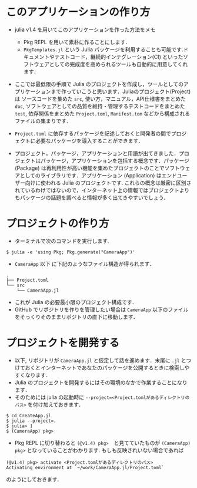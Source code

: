 # このアプリケーションの作り方

- julia v1.4 を用いてこのアプリケーションを作った方法をメモ
  - Pkg REPL を用いて素朴に作ることにします．
  - `PkgTemplates.jl` という Julia パッケージを利用することも可能です.ドキュメントやテストコード，継続的インテグレーション(CI) といったソフトウェアとしての完成度を高められるツールも自動的に用意してくれます．

- ここでは最低限の手順で Julia のプロジェクトを作成し，ツールとしてのアプリケーションまで作っていこうと思います．Juliaのプロジェクト(Project) は ソースコードを集めた `src`, 使い方，マニュアル，API仕様書をまとめた `doc`, ソフトウェアとしての品質を維持・管理するテストコードをまとめた `test`, 依存関係をまとめた `Project.toml`, `Manifest.tom` などから構成されるファイルの集まりです．
- `Project.toml` に依存するパッケージを記述しておくと開発者の間でプロジェクトに必要なパッケージを導入することができます．
- プロジェクト，パッケージ，アプリケーションと用語が出てきました．プロジェクトはパッケージ，アプリケーションを包括する概念です．パッケージ (Package) は再利用性が高い機能を集めたプロジェクトのことでソフトウェアとしてのライブラリです．アプリケーション (Application) はエンドユーザー向けに使われる Julia のプロジェクトです. これらの概念は厳密に区別されているわけではないので，インターネット上の情報ではプロジェクトよりもパッケージの話題を調べると情報が多く出てきやすいでしょう．

# プロジェクトの作り方

- ターミナルで次のコマンドを実行します.

```console
$ julia -e 'using Pkg; Pkg.generate("CameraApp")'
```

- `CameraApp` 以下 に下記のようなファイル構造が得られます．

```
.
├── Project.toml
└── src
    └── CameraApp.jl
```

- これが Julia の必要最小限のプロジェクト構成です．
- GitHub でリポジトリを作りを管理したい場合は `CameraApp` 以下のファイルをそっくりそのままリポジトリの直下に移動します．

# プロジェクトを開発する

- 以下, リポジトリが `CameraApp.jl` と仮定して話を進めます．末尾に `.jl` とつけておくとインターネットであなたのパッケージを公開するときに検索しやすくなります．
- Julia のプロジェクトを開発するにはその環境のなかで作業することになります．
- そのためには julia の起動時に `--project=<Project.tomlがあるディレクトリのパス>` を付け加えておきます．

```
$ cd CreateApp.jl
$ julia --project=.
$ julia> ]
$ (CameraApp) pkg>
```

- Pkg REPL に切り替わると `(@v1.4) pkg>`　と見てていたものが `(CameraApp) pkg>` となっていることがわかります. もしも反映されいない場合であれば

```
(@v1.4) pkg> activate <Project.tomlがあるディレクトリのパス>
Activating environment at `~/work/CameraApp.jl/Project.toml`
```

のようにしておきます.
